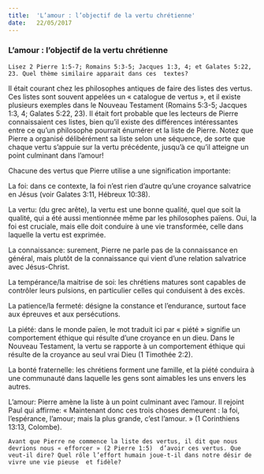 ```yaml
---
title:  'L’amour : l’objectif de la vertu chrétienne'
date:   22/05/2017
---
```


### L’amour : l’objectif de la vertu chrétienne

`Lisez 2 Pierre 1:5-7; Romains 5:3-5; Jacques 1:3, 4; et Galates 5:22, 23. Quel thème similaire apparait dans ces  textes?`
 
Il était courant chez les philosophes antiques de faire des listes des vertus. Ces listes sont souvent appelées un  « catalogue de vertus », et il existe plusieurs exemples dans le Nouveau Testament (Romains 5:3-5; Jacques 1:3,  4; Galates 5:22, 23). Il était fort probable que les lecteurs de Pierre connaissaient ces listes, bien qu’il existe  des différences intéressantes entre ce qu’un philosophe pourrait énumérer et la liste de Pierre. Notez que Pierre  a organisé délibérément sa liste selon une séquence, de sorte que chaque vertu s’appuie sur la vertu  précédente, jusqu’à ce qu’il atteigne un point culminant dans l’amour! 

Chacune des vertus que Pierre utilise a une signification importante: 

La foi: dans ce contexte, la foi n’est rien  d’autre qu’une croyance salvatrice en Jésus (voir Galates 3:11, Hébreux 10:38). 

La vertu: (du grec arête), la vertu est une bonne qualité, quel que soit la qualité, qui a été aussi mentionnée  même par les philosophes païens. Oui, la foi est cruciale, mais elle doit conduire à une vie transformée, celle  dans laquelle la vertu est exprimée. 

La connaissance: surement, Pierre ne parle pas de la connaissance en général, mais plutôt de la connaissance  qui vient d’une relation salvatrice avec Jésus-Christ. 

La tempérance/la maitrise de soi: les chrétiens matures sont capables de contrôler leurs pulsions, en particulier  celles qui conduisent à des excès.

La patience/la fermeté: désigne la constance et l’endurance, surtout face aux épreuves et aux persécutions. 

La piété: dans le monde païen, le mot traduit ici par « piété » signifie un comportement éthique qui résulte  d’une croyance en un dieu. Dans le Nouveau Testament, la vertu se rapporte à un comportement éthique qui résulte de la croyance au seul vrai Dieu (1 Timothée 2:2).

La bonté fraternelle: les chrétiens forment une famille, et la piété conduira à une communauté dans laquelle  les gens sont aimables les uns envers les autres.

L’amour: Pierre amène la liste à un point culminant avec l’amour. Il rejoint Paul qui affirme: « Maintenant donc  ces trois choses demeurent : la foi, l’espérance, l’amour; mais la plus grande, c’est l’amour. » (1 Corinthiens  13:13, Colombe).

`Avant que Pierre ne commence la liste des vertus, il dit que nous devrions nous « efforcer » (2 Pierre 1:5)  d’avoir ces vertus. Que veut-il dire? Quel rôle l’effort humain joue-t-il dans notre désir de vivre une vie pieuse  et fidèle?`